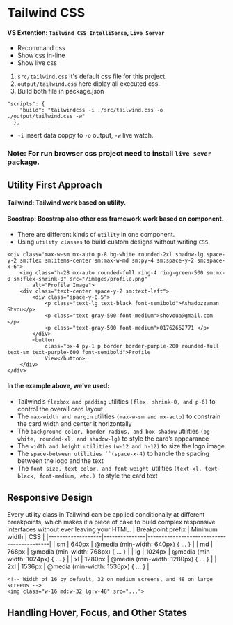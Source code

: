 # Tailwind CSS

#### VS Extention: `Tailwind CSS IntelliSense`, `Live Server`
- Recommand css
- Show css in-line
- Show live css

1. `src/tailwind.css` it's default css file for this project.
2. `output/tailwind.css` here diplay all executed css.
3. Build both file in package.json

```
"scripts": {
    "build": "tailwindcss -i ./src/tailwind.css -o ./output/tailwind.css -w"
  },
```
- `-i` insert data coppy to `-o` output, `-w` live watch.

### Note: For run browser css project need to install `live sever` package.

## Utility First Approach

#### Tailwind: Tailwind work based on utility.
#### Boostrap: Boostrap also other css framework work based on component.

- There are different kinds of `utility` in one component.
- Using `utility classes` to build custom designs without writing `CSS`.
````
<div class="max-w-sm mx-auto p-8 bg-white rounded-2xl shadow-lg space-y-2 sm:flex sm:items-center sm:max-w-md sm:py-4 sm:space-y-2 sm:space-x-6">
    <img class="h-28 mx-auto rounded-full ring-4 ring-green-500 sm:mx-0 sm:flex-shrink-0" src="/images/profile.png"
        alt="Profile Image">
    <div class="text-center space-y-2 sm:text-left">
        <div class="space-y-0.5">
            <p class="text-lg text-black font-semibold">Ashadozzaman Shvou</p>
            <p class="text-gray-500 font-medium">shovoua@gmail.com </p>
            <p class="text-gray-500 font-medium">01762662771 </p>
        </div>
        <button
            class="px-4 py-1 p border border-purple-200 rounded-full text-sm text-purple-600 font-semibold">Profile
            View</button>
    </div>
</div>

````
#### In the example above, we’ve used:

- Tailwind’s `flexbox and padding` utilities `(flex, shrink-0, and p-6)` to control the overall card layout
- The `max-width and margin` utilities `(max-w-sm and mx-auto)` to constrain the card width and center it horizontally
- The `background color, border radius, and box-shadow` utilities `(bg-white, rounded-xl, and shadow-lg)` to style the card’s appearance
- The `width and height utilities` `(w-12 and h-12)` to size the logo image
- The `space-between utilities ``(space-x-4)` to handle the spacing between the logo and the text
- The `font size, text color, and font-weight `utilities `(text-xl, text-black, font-medium, etc.) `to style the card text

## Responsive Design
Every utility class in Tailwind can be applied conditionally at different breakpoints, which makes it a piece of cake to build complex responsive interfaces without ever leaving your HTML.
| Breakpoint prefix | Minimum width | CSS                                       |
|-------------------|---------------|-------------------------------------------|
| sm                | 640px         | @media (min-width: 640px) { ... }         |
| md                | 768px         | @media (min-width: 768px) { ... }         |
| lg                | 1024px        | @media (min-width: 1024px) { ... }        |
| xl                | 1280px        | @media (min-width: 1280px) { ... }        |
| 2xl               | 1536px        | @media (min-width: 1536px) { ... }        |

``````
<!-- Width of 16 by default, 32 on medium screens, and 48 on large screens -->
<img class="w-16 md:w-32 lg:w-48" src="...">
``````

## Handling Hover, Focus, and Other States
